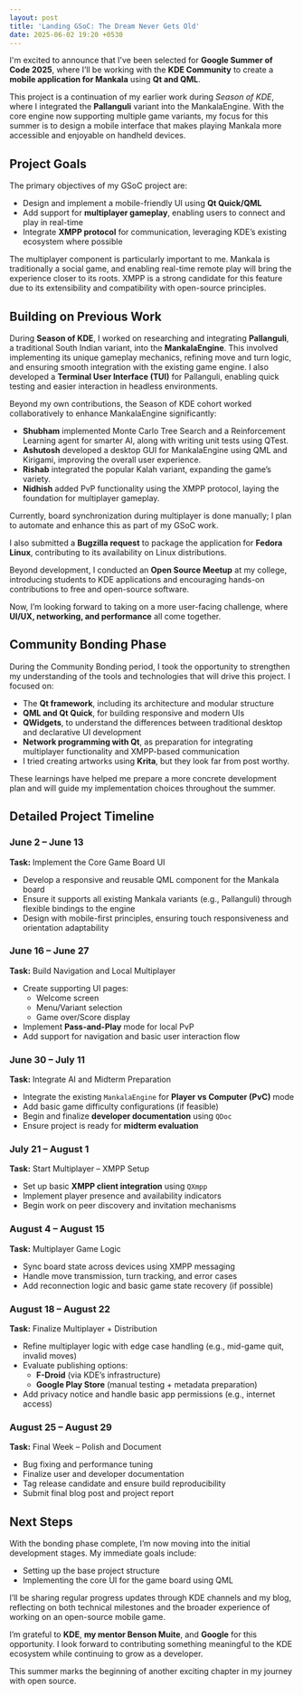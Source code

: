 ```yaml
---
layout: post
title: 'Landing GSoC: The Dream Never Gets Old'
date: 2025-06-02 19:20 +0530
---
```


I'm excited to announce that I've been selected for **Google Summer of Code 2025**, where I’ll be working with the **KDE Community** to create a **mobile application for Mankala** using **Qt and QML**.

This project is a continuation of my earlier work during *Season of KDE*, where I integrated the **Pallanguli** variant into the MankalaEngine. With the core engine now supporting multiple game variants, my focus for this summer is to design a mobile interface that makes playing Mankala more accessible and enjoyable on handheld devices.

## Project Goals

The primary objectives of my GSoC project are:

- Design and implement a mobile-friendly UI using **Qt Quick/QML**
- Add support for **multiplayer gameplay**, enabling users to connect and play in real-time
- Integrate **XMPP protocol** for communication, leveraging KDE’s existing ecosystem where possible

The multiplayer component is particularly important to me. Mankala is traditionally a social game, and enabling real-time remote play will bring the experience closer to its roots. XMPP is a strong candidate for this feature due to its extensibility and compatibility with open-source principles.

## Building on Previous Work

During **Season of KDE**, I worked on researching and integrating **Pallanguli**, a traditional South Indian variant, into the **MankalaEngine**. This involved implementing its unique gameplay mechanics, refining move and turn logic, and ensuring smooth integration with the existing game engine. I also developed a **Terminal User Interface (TUI)** for Pallanguli, enabling quick testing and easier interaction in headless environments.

Beyond my own contributions, the Season of KDE cohort worked collaboratively to enhance MankalaEngine significantly:

- **Shubham** implemented Monte Carlo Tree Search and a Reinforcement Learning agent for smarter AI, along with writing unit tests using QTest.  
- **Ashutosh** developed a desktop GUI for MankalaEngine using QML and Kirigami, improving the overall user experience.  
- **Rishab** integrated the popular Kalah variant, expanding the game’s variety.  
- **Nidhish** added PvP functionality using the XMPP protocol, laying the foundation for multiplayer gameplay.  

Currently, board synchronization during multiplayer is done manually; I plan to automate and enhance this as part of my GSoC work.

I also submitted a **Bugzilla request** to package the application for **Fedora Linux**, contributing to its availability on Linux distributions.

Beyond development, I conducted an **Open Source Meetup** at my college, introducing students to KDE applications and encouraging hands-on contributions to free and open-source software.

Now, I’m looking forward to taking on a more user-facing challenge, where **UI/UX, networking, and performance** all come together.

## Community Bonding Phase

During the Community Bonding period, I took the opportunity to strengthen my understanding of the tools and technologies that will drive this project. I focused on:

- The **Qt framework**, including its architecture and modular structure
- **QML and Qt Quick**, for building responsive and modern UIs
- **QWidgets**, to understand the differences between traditional desktop and declarative UI development
- **Network programming with Qt**, as preparation for integrating multiplayer functionality and XMPP-based communication
- I tried creating artworks using **Krita**, but they look far from post worthy.

These learnings have helped me prepare a more concrete development plan and will guide my implementation choices throughout the summer.

## Detailed Project Timeline

### June 2 – June 13  
**Task:** Implement the Core Game Board UI  
- Develop a responsive and reusable QML component for the Mankala board  
- Ensure it supports all existing Mankala variants (e.g., Pallanguli) through flexible bindings to the engine  
- Design with mobile-first principles, ensuring touch responsiveness and orientation adaptability  

### June 16 – June 27  
**Task:** Build Navigation and Local Multiplayer  
- Create supporting UI pages:  
  - Welcome screen  
  - Menu/Variant selection  
  - Game over/Score display  
- Implement **Pass-and-Play** mode for local PvP  
- Add support for navigation and basic user interaction flow  

### June 30 – July 11  
**Task:** Integrate AI and Midterm Preparation  
- Integrate the existing `MankalaEngine` for **Player vs Computer (PvC)** mode  
- Add basic game difficulty configurations (if feasible)  
- Begin and finalize **developer documentation** using `QDoc`  
- Ensure project is ready for **midterm evaluation**

### July 21 – August 1  
**Task:** Start Multiplayer – XMPP Setup  
- Set up basic **XMPP client integration** using `QXmpp`
- Implement player presence and availability indicators  
- Begin work on peer discovery and invitation mechanisms  

### August 4 – August 15  
**Task:** Multiplayer Game Logic  
- Sync board state across devices using XMPP messaging  
- Handle move transmission, turn tracking, and error cases  
- Add reconnection logic and basic game state recovery (if possible)  

### August 18 – August 22  
**Task:** Finalize Multiplayer + Distribution  
- Refine multiplayer logic with edge case handling (e.g., mid-game quit, invalid moves)  
- Evaluate publishing options:  
  - **F-Droid** (via KDE’s infrastructure)  
  - **Google Play Store** (manual testing + metadata preparation)  
- Add privacy notice and handle basic app permissions (e.g., internet access)  

### August 25 – August 29  
**Task:** Final Week – Polish and Document  
- Bug fixing and performance tuning  
- Finalize user and developer documentation  
- Tag release candidate and ensure build reproducibility  
- Submit final blog post and project report  

## Next Steps

With the bonding phase complete, I’m now moving into the initial development stages. My immediate goals include:

- Setting up the base project structure  
- Implementing the core UI for the game board using QML   

I’ll be sharing regular progress updates through KDE channels and my blog, reflecting on both technical milestones and the broader experience of working on an open-source mobile game.

I’m grateful to **KDE**, **my mentor Benson Muite**, and **Google** for this opportunity. I look forward to contributing something meaningful to the KDE ecosystem while continuing to grow as a developer.

This summer marks the beginning of another exciting chapter in my journey with open source.

